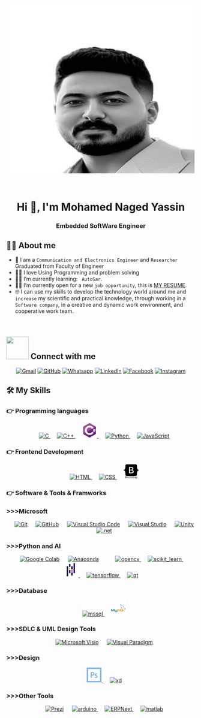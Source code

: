 <p align="center">
  <img src="https://github.com/Naaaaged77/Naaaaged77/blob/main/cfd7199a-baa8-47e3-b523-546252bc095c.jpg" width="500" height="450"/>
</p>

<br>

<h1 align="center">Hi 👋, I'm Mohamed Naged Yassin</h1>
<h3 align="center">Embedded SoftWare Engineer</h3>


## :sassy_man:  About me
- :school: I am a `Communication and Electronics Engineer` and `Researcher` Graduated from Faculty of Engineer
- :technologist: I love Using Programming and problem solving
- :student: I’m currently learning: ` AutoSar`.
- :technologist: I’m currently open for a new `job opportunity`, this is [MY RESUME]((https://mail.google.com/mail/u/0/#sent?projector=1)/).
- :nerd_face: I can use my skills to develop the technology world around me and `increase` my scientific and practical knowledge, through working in a `Software company`, in a creative and dynamic work environment, and cooperative work team.
<br>

## <img src="https://icon-library.com/images/contact-icon-png/contact-icon-png-24.jpg" width="60" height="60"> Connect with me
<p align="center">
  <a href="https://mail.google.com/mail/u/0/#inbox"><img img src="https://img.shields.io/badge/gmail-%23EA4335.svg?style=plastic&logo=gmail&logoColor=white" alt="Gmail"/></a>
  <a href="https://github.com/SayedAbdo-99"><img src="https://img.shields.io/badge/github-%23181717.svg?style=plastic&logo=github&logoColor=white" alt="GitHub"/></a>
  <a href="https://wa.me/0201154967564"><img src="https://img.shields.io/badge/whatsapp-%2325D366.svg?style=plastic&logo=whatsapp&logoColor=white" alt="Whatsapp"/></a>
  <a href="https://www.linkedin.com/in/s-a-sayed99/"><img src="https://img.shields.io/badge/linkedin-%230A66C2.svg?style=plastic&logo=linkedin&logoColor=white" alt="LinkedIn"/></a>
  <a href="https://www.facebook.com/SayedAbdo99"><img src="https://img.shields.io/badge/facebook-%231877F2.svg?style=plastic&logo=facebook&logoColor=white" alt="Facebook"/></a>
  <a href="https://www.instagram.com/sayedabdelaleem99/"><img src="https://img.shields.io/badge/instagram-%23E4405F.svg?style=plastic&logo=instagram&logoColor=white" alt="Instagram"/></a>
</p>


## 🛠️ My Skills

### 👉 Programming languages

<p align="center"> 
&emsp; 
<a href="https://www.cprogramming.com/" target="_blank"> 
  <img alt="C" src="https://img.shields.io/badge/C%20-%232370ED.svg?style=plastic&logo=c&logoColor=white">
</a> 
&emsp;
<a href="https://www.w3schools.com/cs/index.php" target="_blank"> 
  <img alt="C++" src="https://img.shields.io/badge/C++%20-%2300599C.svg?style=plastic&logo=c%2B%2B&logoColor=white">
</a>
&emsp;
<a href="https://www.java.com" target="_blank"> 
  <img alt="C#" src="https://raw.githubusercontent.com/devicons/devicon/master/icons/csharp/csharp-original.svg" width="40" height="40">
</a>
&emsp;
 <a href="https://www.python.org" target="_blank">
  <img alt="Python" src="https://img.shields.io/badge/Python%20-%2314354C.svg?style=plastic&logo=python&logoColor=white">
</a>
&emsp;
<a href="https://developer.mozilla.org/en-US/docs/Web/JavaScript" target="_blank"> 
   <img alt="JavaScript" src="https://img.shields.io/badge/JavaScript%20-%23F7DF1E.svg?style=plastic&logo=javascript&logoColor=black">
 </a>
</p>

### 👉 Frontend Development
<p align="center"> 
&emsp; 
<a href="https://www.w3.org/html/" target="_blank"> 
 <img alt="HTML" src="https://img.shields.io/badge/HTML5%20-%23E34F26.svg?style=plastic&logo=html5&logoColor=white">
</a>   
&emsp;
<a href="https://www.w3schools.com/css/" target="_blank">
  <img alt="CSS" src="https://img.shields.io/badge/CSS%20-%231572B6.svg?style=plastic&logo=css3&logoColor=white">
</a>
&emsp; 
<a href="https://getbootstrap.com" target="_blank" rel="noreferrer">
  <img src="https://raw.githubusercontent.com/devicons/devicon/master/icons/bootstrap/bootstrap-plain-wordmark.svg" alt="bootstrap" width="40" height="40"/>
</a> 
  
</p>


### 👉 Software & Tools & Framworks

<p align="center">
  <h3> >>>Microsoft </h3> 
</P>
<p align="center">
&emsp;
  <a href="#"><img alt="Git" src="https://img.shields.io/badge/Git%20-%23F05033.svg?style=plastic&logo=git&logoColor=white"></a>
&emsp;
  <a href="#"><img alt="GitHub" src="https://img.shields.io/badge/github-%23181717.svg?style=plastic&logo=github&logoColor=white"></a>
&emsp;
  <a href="#"><img alt="Visual Studio Code" src="https://img.shields.io/badge/Visual%20Studio%20Code-0078d7.svg?style=plastic&logo=visual-studio-code&logoColor=white"></a>
&emsp;
  <a href="#"><img alt="Visual Studio" src="https://img.shields.io/badge/Visual%20Studio%20-8D38C7.svg?style=plastic&logo=visual-studio&logoColor=white"></a>
&emsp;
  <a href="#"><img alt="Unity" src="https://img.shields.io/badge/Unity-000000.svg?style=plastic&logo=unity&logoColor=#FFFFFF"></a>
&emsp;
  <a href="#"><img alt=".net" src="https://img.shields.io/badge/Framework-342D7E.svg?style=plastic&logo=.net&logoColor=white"></a>

</p>

<p align="center">
    <h3> >>>Python and AI </h3> 
</P>
<p align="center">
&emsp;
  <a href="#"><img alt="Google Colab" src="https://img.shields.io/badge/Google%20Colab-FFFF00.svg?style=plastic&logo=Google%20Colab&logoColor=black"></a>
&emsp;
  <a href="#"><img alt="Anaconda" src="https://img.shields.io/badge/Anaconda-FFFFFF.svg?style=plastic&logo=anaconda&logoColor=green"></a>
&emsp;
  <a href="Flask"><img alt="" src="https://img.shields.io/badge/Flask-000000.svg?style=plastic&logo=flask&logoColor=white"></a>
&emsp;
<a href="https://opencv.org/" target="_blank" rel="noreferrer"> 
  <img src="https://www.vectorlogo.zone/logos/opencv/opencv-icon.svg" alt="opencv" width="40" height="40"/> </a>
&emsp;
<a href="https://scikit-learn.org/" target="_blank" rel="noreferrer"> 
  <img src="https://upload.wikimedia.org/wikipedia/commons/0/05/Scikit_learn_logo_small.svg" alt="scikit_learn" width="40" height="40"/> </a>
&emsp;
<a href="https://pandas.pydata.org/" target="_blank" rel="noreferrer"> 
  <img src="https://raw.githubusercontent.com/devicons/devicon/2ae2a900d2f041da66e950e4d48052658d850630/icons/pandas/pandas-original.svg" alt="pandas" width="40" height="40"/> </a>
&emsp;
<a href="https://www.tensorflow.org" target="_blank" rel="noreferrer"> 
  <img src="https://www.vectorlogo.zone/logos/tensorflow/tensorflow-icon.svg" alt="tensorflow" width="40" height="40"/> </a>
&emsp;
<a href="https://www.qt.io/" target="_blank" rel="noreferrer"> 
  <img src="https://upload.wikimedia.org/wikipedia/commons/0/0b/Qt_logo_2016.svg" alt="qt" width="40" height="40"/> </a>
</p>

<p align="center">
   <h3> >>>Database </h3> 
</P>
<p align="center">
 &emsp;
<a href="https://www.microsoft.com/en-us/sql-server" target="_blank" rel="noreferrer"> 
  <img src="https://www.svgrepo.com/show/303229/microsoft-sql-server-logo.svg" alt="mssql" width="40" height="40"/> </a>
&emsp;
<a href="https://www.mysql.com/" target="_blank" rel="noreferrer"> 
  <img src="https://raw.githubusercontent.com/devicons/devicon/master/icons/mysql/mysql-original-wordmark.svg" alt="mysql" width="40" height="40"/> </a>
</p>


<p align="center">
    <h3> >>>SDLC & UML Design Tools </h3> 
</P>

<p align="center">
  &emsp;
<a href="#"><img alt="Microsoft Visio" src="https://img.shields.io/badge/Microsoft%20Visio-3955A3.svg?style=plastic&logo=Microsoft%20Visio&logoColor=white"></a>
&emsp;
<a href="https://www.visual-paradigm.com/" target="_blank" rel="noreferrer"> 
  <img src="https://pbs.twimg.com/profile_images/893323821867909121/XvwBWoL7_400x400.jpg" alt="Visual Paradigm" width="40" height="40"/> </a>
</p>


<p align="center">
    <h3> >>>Design </h3> 
</P>
<p align="center">
&emsp;
<a href="https://www.photoshop.com/en" target="_blank" rel="noreferrer"> 
  <img src="https://raw.githubusercontent.com/devicons/devicon/master/icons/photoshop/photoshop-line.svg" alt="photoshop" width="40" height="40"/> </a>
&emsp;
<a href="https://www.adobe.com/products/xd.html" target="_blank" rel="noreferrer"> 
  <img src="https://cdn.worldvectorlogo.com/logos/adobe-xd.svg" alt="xd" width="40" height="40"/> </a>   
</p>

<p align="center">
    <h3> >>>Other Tools </h3> 
</P>
<p align="center">
&emsp;
  <a href="#"><img alt="Prezi" src="https://img.shields.io/badge/Prezi-3181FF.svg?style=plastic&logo=Prezi&logoColor=white"></a>
&emsp;
<a href="https://www.arduino.cc/" target="_blank" rel="noreferrer">
  <img src="https://cdn.worldvectorlogo.com/logos/arduino-1.svg" alt="arduino" width="40" height="40"/> 
 </a>
&emsp;
<a href="https://erpnext.com/" target="_blank" rel="noreferrer">
  <img src="https://blog.anybox.fr/content/images/2019/06/erpnext-logo.jpg" alt="ERPNext" width="40" height="40"/> 
 </a>
&emsp;
<a href="https://www.mathworks.com/" target="_blank" rel="noreferrer"> 
  <img src="https://upload.wikimedia.org/wikipedia/commons/2/21/Matlab_Logo.png" alt="matlab" width="40" height="40"/> </a>
</p>



